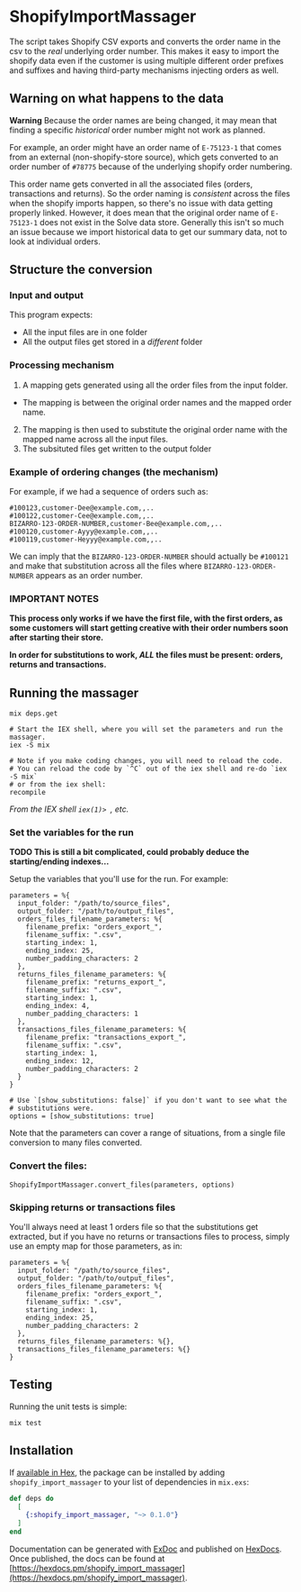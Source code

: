 # ShopifyImportMassager

The script takes Shopify CSV exports and converts the order name in the csv to
the _real_ underlying order number. This makes it easy to import the shopify
data even if the customer is using multiple different order prefixes and
suffixes and having third-party mechanisms injecting orders as well.

## Warning on what happens to the data
**Warning**
Because the order names are being changed, it may mean that finding a specific
_historical_ order number might not work as planned.

For example, an order might have an order name of `E-75123-1` that comes from
an external (non-shopify-store source), which gets converted to an order number
of `#78775` because of the underlying shopify order numbering.

This order name gets converted in all the associated files (orders, transactions
and returns). So the order naming is _consistent_ across the files when the
shopify imports happen, so there's no issue with data getting properly linked.
However, it does mean that the original order name of `E-75123-1` does not exist
in the Solve data store. Generally this isn't so much an issue because we import
historical data to get our summary data, not to look at individual orders.

## Structure the conversion

### Input and output
This program expects:
- All the input files are in one folder
- All the output files get stored in a _different_ folder

### Processing mechanism
1. A mapping gets generated using all the order files from the input folder.
  - The mapping is between the original order names and the mapped order name.
2. The mapping is then used to substitute the original order name with the 
   mapped name across all the input files.
3. The subsituted files get written to the output folder

### Example of ordering changes (the mechanism)
For example, if we had a sequence of orders such as:
```csv
#100123,customer-Dee@example.com,,..
#100122,customer-Cee@example.com,,..
BIZARRO-123-ORDER-NUMBER,customer-Bee@example.com,,..
#100120,customer-Ayyy@example.com,,..
#100119,customer-Heyyy@example.com,,..
```
We can imply that the `BIZARRO-123-ORDER-NUMBER` should actually be
`#100121` and make that substitution across all the files where
`BIZARRO-123-ORDER-NUMBER` appears as an order number.

### IMPORTANT NOTES
**This process only works if we have the first file, with the first orders,
  as some customers will start getting creative with their order numbers soon
  after starting their store.**

**In order for substitutions to work, _ALL_ the files must be present: orders,
  returns and transactions.**

## Running the massager

```shell
mix deps.get

# Start the IEX shell, where you will set the parameters and run the massager.
iex -S mix

# Note if you make coding changes, you will need to reload the code.
# You can reload the code by `^C` out of the iex shell and re-do `iex -S mix`
# or from the iex shell:
recompile

```

_From the IEX shell `iex(1)> `, etc._ 

### Set the variables for the run
**TODO This is still a bit complicated, could probably deduce the starting/ending indexes...**

Setup the variables that you'll use for the run. For example:
```shell
parameters = %{
  input_folder: "/path/to/source_files",
  output_folder: "/path/to/output_files",
  orders_files_filename_parameters: %{
    filename_prefix: "orders_export_",
    filename_suffix: ".csv",
    starting_index: 1,
    ending_index: 25,
    number_padding_characters: 2
  },
  returns_files_filename_parameters: %{
    filename_prefix: "returns_export_",
    filename_suffix: ".csv",
    starting_index: 1,
    ending_index: 4,
    number_padding_characters: 1
  },
  transactions_files_filename_parameters: %{
    filename_prefix: "transactions_export_",
    filename_suffix: ".csv",
    starting_index: 1,
    ending_index: 12,
    number_padding_characters: 2
  }
}

# Use `[show_substitutions: false]` if you don't want to see what the
# substitutions were.
options = [show_substitutions: true]
```

Note that the parameters can cover a range of situations, from a single file
conversion to many files converted.

### Convert the files:
```shell
ShopifyImportMassager.convert_files(parameters, options)

```

### Skipping returns or transactions files
You'll always need at least 1 orders file so that the substitutions get
extracted, but if you have no returns or transactions files to process, simply
use an empty map for those parameters, as in:
```shell
parameters = %{
  input_folder: "/path/to/source_files",
  output_folder: "/path/to/output_files",
  orders_files_filename_parameters: %{
    filename_prefix: "orders_export_",
    filename_suffix: ".csv",
    starting_index: 1,
    ending_index: 25,
    number_padding_characters: 2
  },
  returns_files_filename_parameters: %{},
  transactions_files_filename_parameters: %{}
}
```

## Testing
Running the unit tests is simple:
```shell
mix test
```

## Installation

If [available in Hex](https://hex.pm/docs/publish), the package can be installed
by adding `shopify_import_massager` to your list of dependencies in `mix.exs`:

```elixir
def deps do
  [
    {:shopify_import_massager, "~> 0.1.0"}
  ]
end
```

Documentation can be generated with [ExDoc](https://github.com/elixir-lang/ex_doc)
and published on [HexDocs](https://hexdocs.pm). Once published, the docs can
be found at [https://hexdocs.pm/shopify_import_massager](https://hexdocs.pm/shopify_import_massager).
